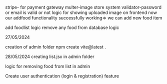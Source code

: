 stripe- for payment gateway
multer-image store system
validator-password or email is valid or not
logic for showing uploaded image on frontend
now our addfood functionality successfully working=> we  can add new food item

add foodlist logic
remove any food from database logic


27/05/2024

creation of admin folder
npm create vite@latest .

28/05/2024
creating list.jsx in admin folder

logic for removing food from list in admin

 Create user authentication (login & registration) feature